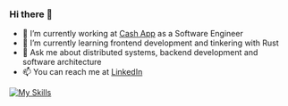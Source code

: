 ### Hi there 👋

- 🔭 I’m currently working at [Cash App](cash.app) as a Software Engineer
- 🌱 I’m currently learning frontend development and tinkering with Rust
- 💬 Ask me about distributed systems, backend development and software architecture
- 📫 You can reach me at [LinkedIn](www.linkedin.com/in/ctorresmx)

[![My Skills](https://skillicons.dev/icons?i=ansible,aws,c,django,docker,dynamodb,elasticsearch,git,github,gradle,graphql,java,js,kotlin,linux,md,mysql,postgres,py,rabbitmq,redis,terraform,ts)](https://skillicons.dev)
